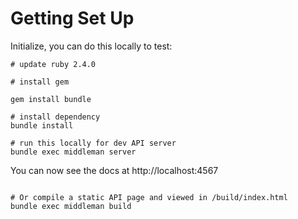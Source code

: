 # Getting Set Up

Initialize, you can do this locally to test:

```shell
# update ruby 2.4.0

# install gem

gem install bundle

# install dependency
bundle install

# run this locally for dev API server
bundle exec middleman server

```

You can now see the docs at http://localhost:4567

```shell

# Or compile a static API page and viewed in /build/index.html
bundle exec middleman build
```
